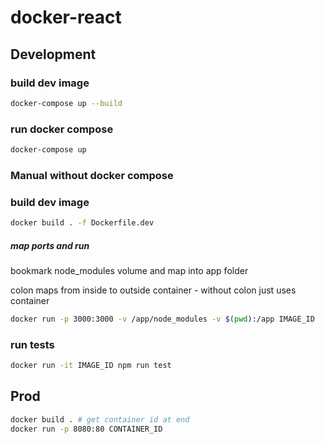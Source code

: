 # docker-react

## Development

### build dev image

```sh
docker-compose up --build
```

### run docker compose

```sh
docker-compose up
```

### Manual without docker compose

### build dev image

```sh
docker build . -f Dockerfile.dev
```

##### map ports and run

bookmark node_modules volume and map into app folder

colon maps from inside to outside container - without colon just uses container

```sh
docker run -p 3000:3000 -v /app/node_modules -v $(pwd):/app IMAGE_ID
```

### run tests

```sh
docker run -it IMAGE_ID npm run test
```

## Prod

```sh
docker build . # get container id at end
docker run -p 8080:80 CONTAINER_ID
```
